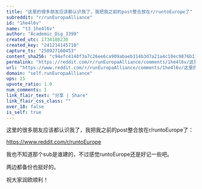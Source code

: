 ```yaml
---
title: "这里的很多朋友应该都认识我了，我把我之前的post整合放在r/runtoEurope了"
subreddit: "r/runEuropaAlliance"
id: "1he4l6v"
name: "t3_1he4l6v"
author: "Academic_Dig_3399"
created_utc: 1734188230
created_key: "241214145710"
capture_ts: "250927160453"
content_sha256: "c94efc4140f3a7c26ee6ca909abaeb314b3d7a21a4c10ec9876b11dbbd4a54e2"
permalink: "https://reddit.com/r/runEuropaAlliance/comments/1he4l6v/这里的很多朋友应该都认识我了我把我之前的post整合放在rruntoeurope了/"
url: "https://www.reddit.com/r/runEuropaAlliance/comments/1he4l6v/这里的很多朋友应该都认识我了我把我之前的post整合放在rruntoeurope了/"
domain: "self.runEuropaAlliance"
ups: 15
upvote_ratio: 1.0
num_comments: 1
link_flair_text: "分享 | Share"
link_flair_css_class: ""
over_18: false
is_self: true
---
```


这里的很多朋友应该都认识我了，我把我之前的post整合放在r/runtoEurope了：

<https://www.reddit.com/r/runtoEurope>

我也不知道那个sub是谁建的，不过感觉runtoEurope还是好记一些吧。

两边都备份也挺好的。

祝大家润欧顺利！
